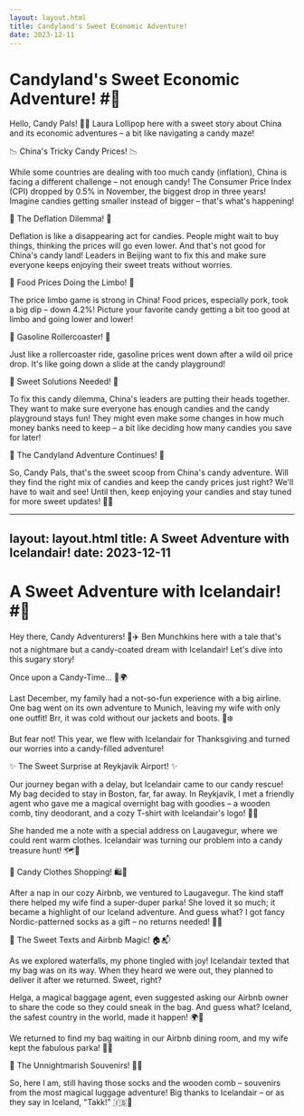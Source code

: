 ```yaml
---
layout: layout.html
title: Candyland's Sweet Economic Adventure!
date: 2023-12-11
---
```

# Candyland's Sweet Economic Adventure! #🍬

Hello, Candy Pals! 🌈✨ Laura Lollipop here with a sweet story about China and its economic adventures – a bit like navigating a candy maze!

📉 China's Tricky Candy Prices! 📉

While some countries are dealing with too much candy (inflation), China is facing a different challenge – not enough candy! The Consumer Price Index (CPI) dropped by 0.5% in November, the biggest drop in three years! Imagine candies getting smaller instead of bigger – that's what's happening!

🍬 The Deflation Dilemma! 🍬

Deflation is like a disappearing act for candies. People might wait to buy things, thinking the prices will go even lower. And that's not good for China's candy land! Leaders in Beijing want to fix this and make sure everyone keeps enjoying their sweet treats without worries.

🍔 Food Prices Doing the Limbo! 🍔

The price limbo game is strong in China! Food prices, especially pork, took a big dip – down 4.2%! Picture your favorite candy getting a bit too good at limbo and going lower and lower!

🚗 Gasoline Rollercoaster! 🚗

Just like a rollercoaster ride, gasoline prices went down after a wild oil price drop. It's like going down a slide at the candy playground!

🎈 Sweet Solutions Needed! 🎈

To fix this candy dilemma, China's leaders are putting their heads together. They want to make sure everyone has enough candies and the candy playground stays fun! They might even make some changes in how much money banks need to keep – a bit like deciding how many candies you save for later!

🌟 The Candyland Adventure Continues! 🌟

So, Candy Pals, that's the sweet scoop from China's candy adventure. Will they find the right mix of candies and keep the candy prices just right? We'll have to wait and see! Until then, keep enjoying your candies and stay tuned for more sweet updates! 🍭🎉

---
layout: layout.html
title: A Sweet Adventure with Icelandair!
date: 2023-12-11
---
# A Sweet Adventure with Icelandair! #🍭

Hey there, Candy Adventurers! 🌈✈️ Ben Munchkins here with a tale that's not a nightmare but a candy-coated dream with Icelandair! Let's dive into this sugary story!

Once upon a Candy-Time... 🍬🌍

Last December, my family had a not-so-fun experience with a big airline. One bag went on its own adventure to Munich, leaving my wife with only one outfit! Brr, it was cold without our jackets and boots. 😬❄️

But fear not! This year, we flew with Icelandair for Thanksgiving and turned our worries into a candy-filled adventure!

✨ The Sweet Surprise at Reykjavik Airport! ✨

Our journey began with a delay, but Icelandair came to our candy rescue! My bag decided to stay in Boston, far, far away. In Reykjavik, I met a friendly agent who gave me a magical overnight bag with goodies – a wooden comb, tiny deodorant, and a cozy T-shirt with Icelandair's logo! 🌙🧴

She handed me a note with a special address on Laugavegur, where we could rent warm clothes. Icelandair was turning our problem into a candy treasure hunt! 🗺️🍭

🎒 Candy Clothes Shopping! 🛍️🧤

After a nap in our cozy Airbnb, we ventured to Laugavegur. The kind staff there helped my wife find a super-duper parka! She loved it so much; it became a highlight of our Iceland adventure. And guess what? I got fancy Nordic-patterned socks as a gift – no returns needed! 🎁🧦

📱 The Sweet Texts and Airbnb Magic! 🏠📬

As we explored waterfalls, my phone tingled with joy! Icelandair texted that my bag was on its way. When they heard we were out, they planned to deliver it after we returned. Sweet, right?

Helga, a magical baggage agent, even suggested asking our Airbnb owner to share the code so they could sneak in the bag. And guess what? Iceland, the safest country in the world, made it happen! 🌍🔐

We returned to find my bag waiting in our Airbnb dining room, and my wife kept the fabulous parka! 🏡🌈

🎉 The Unnightmarish Souvenirs! 🎁🌟

So, here I am, still having those socks and the wooden comb – souvenirs from the most magical luggage adventure! Big thanks to Icelandair – or as they say in Iceland, "Takk!" 🇮🇸🍬